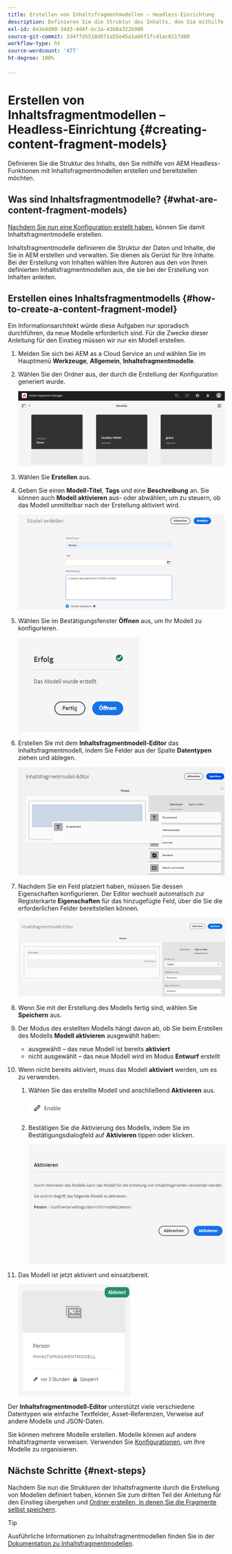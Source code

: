 ```yaml
---
title: Erstellen von Inhaltsfragmentmodellen – Headless-Einrichtung
description: Definieren Sie die Struktur des Inhalts, den Sie mithilfe von AEM Headless-Funktionen mit Inhaltsfragmentmodellen erstellen und bereitstellen möchten.
exl-id: 8e3e4d00-34d3-4d4f-bc3a-43b8a322b986
source-git-commit: 2d4ffd5518d671a55e45a1ab6f1fc41ac021fd80
workflow-type: ht
source-wordcount: '477'
ht-degree: 100%

---
```


# Erstellen von Inhaltsfragmentmodellen – Headless-Einrichtung {#creating-content-fragment-models}

Definieren Sie die Struktur des Inhalts, den Sie mithilfe von AEM Headless-Funktionen mit Inhaltsfragmentmodellen erstellen und bereitstellen möchten.

## Was sind Inhaltsfragmentmodelle? {#what-are-content-fragment-models}

[Nachdem Sie nun eine Konfiguration erstellt haben](create-configuration.md), können Sie damit Inhaltsfragmentmodelle erstellen.

Inhaltsfragmentmodelle definieren die Struktur der Daten und Inhalte, die Sie in AEM erstellen und verwalten. Sie dienen als Gerüst für Ihre Inhalte. Bei der Erstellung von Inhalten wählen Ihre Autoren aus den von Ihnen definierten Inhaltsfragmentmodellen aus, die sie bei der Erstellung von Inhalten anleiten.

## Erstellen eines Inhaltsfragmentmodells {#how-to-create-a-content-fragment-model}

Ein Informationsarchitekt würde diese Aufgaben nur sporadisch durchführen, da neue Modelle erforderlich sind. Für die Zwecke dieser Anleitung für den Einstieg müssen wir nur ein Modell erstellen.

1. Melden Sie sich bei AEM as a Cloud Service an und wählen Sie im Hauptmenü **Werkzeuge**, **Allgemein**, **Inhaltsfragmentmodelle**.
1. Wählen Sie den Ordner aus, der durch die Erstellung der Konfiguration generiert wurde.

   ![Der Ordner „Modelle“](../assets/models-folder.png)
1. Wählen Sie **Erstellen** aus.
1. Geben Sie einen **Modell-Titel**, **Tags** und eine **Beschreibung** an. Sie können auch **Modell aktivieren** aus- oder abwählen, um zu steuern, ob das Modell unmittelbar nach der Erstellung aktiviert wird.

   ![Erstellen eines Modells](../assets/models-create.png)
1. Wählen Sie im Bestätigungsfenster **Öffnen** aus, um Ihr Modell zu konfigurieren.

   ![Bestätigungsfenster](../assets/models-confirmation.png)
1. Erstellen Sie mit dem **Inhaltsfragmentmodell-Editor** das Inhaltsfragmentmodell, indem Sie Felder aus der Spalte **Datentypen** ziehen und ablegen.

   ![Ziehen und Ablegen von Feldern](../assets/models-drag-and-drop.png)

1. Nachdem Sie ein Feld platziert haben, müssen Sie dessen Eigenschaften konfigurieren. Der Editor wechselt automatisch zur Registerkarte **Eigenschaften** für das hinzugefügte Feld, über die Sie die erforderlichen Felder bereitstellen können.

   ![Konfigurieren von Eigenschaften](../assets/models-configure-properties.png)

1. Wenn Sie mit der Erstellung des Modells fertig sind, wählen Sie **Speichern** aus.

1. Der Modus des erstellten Modells hängt davon ab, ob Sie beim Erstellen des Modells **Modell aktivieren** ausgewählt haben:
   * ausgewählt – das neue Modell ist bereits **aktiviert**
   * nicht ausgewählt – das neue Modell wird im Modus **Entwurf** erstellt

1. Wenn nicht bereits aktiviert, muss das Modell **aktiviert** werden, um es zu verwenden.
   1. Wählen Sie das erstellte Modell und anschließend **Aktivieren** aus.

      ![Aktivieren des Modells](../assets/models-enable.png)
   1. Bestätigen Sie die Aktivierung des Modells, indem Sie im Bestätigungsdialogfeld auf **Aktivieren** tippen oder klicken.

      ![Dialogfeld zum Bestätigen der Aktivierung](../assets/models-enabling.png)
1. Das Modell ist jetzt aktiviert und einsatzbereit.

   ![Modell aktiviert](../assets/models-enabled.png)

Der **Inhaltsfragmentmodell-Editor** unterstützt viele verschiedene Datentypen wie einfache Textfelder, Asset-Referenzen, Verweise auf andere Modelle und JSON-Daten.

Sie können mehrere Modelle erstellen. Modelle können auf andere Inhaltsfragmente verweisen. Verwenden Sie [Konfigurationen](create-configuration.md), um Ihre Modelle zu organisieren.

## Nächste Schritte {#next-steps}

Nachdem Sie nun die Strukturen der Inhaltsfragmente durch die Erstellung von Modellen definiert haben, können Sie zum dritten Teil der Anleitung für den Einstieg übergehen und [Ordner erstellen, in denen Sie die Fragmente selbst speichern](create-assets-folder.md).

>[!TIP]
>
>Ausführliche Informationen zu Inhaltsfragmentmodellen finden Sie in der [Dokumentation zu Inhaltsfragmentmodellen](/help/sites-cloud/administering/content-fragments/content-fragment-models.md).
